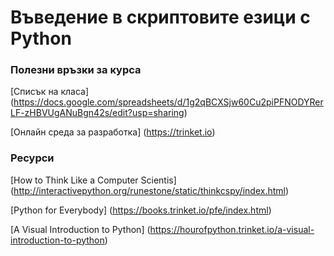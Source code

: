 # Въведение в скриптовите езици с Python

### Полезни връзки за курса

[Списък на класа] (https://docs.google.com/spreadsheets/d/1g2qBCXSjw60Cu2piPFNODYRerLF-zHBVUgANuBgn42s/edit?usp=sharing)

[Онлайн среда за разработка] (https://trinket.io)


### Ресурси

[How to Think Like a Computer Scientis] (http://interactivepython.org/runestone/static/thinkcspy/index.html)

[Python for Everybody] (https://books.trinket.io/pfe/index.html)

[A Visual Introduction to Python] (https://hourofpython.trinket.io/a-visual-introduction-to-python)

